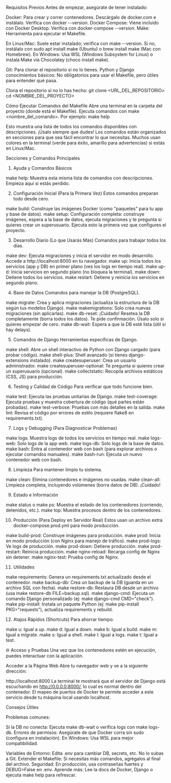 Requisitos Previos
Antes de empezar, asegúrate de tener instalado:

Docker: Para crear y correr contenedores. Descárgalo de docker.com e instálalo. Verifica con docker --version.
Docker Compose: Viene incluido con Docker Desktop. Verifica con docker-compose --version.
Make: Herramienta para ejecutar el Makefile.

En Linux/Mac: Suele estar instalado; verifica con make --version. Si no, instálalo con sudo apt install make (Ubuntu) o brew install make (Mac con Homebrew).
En Windows: Usa WSL (Windows Subsystem for Linux) o instala Make vía Chocolatey (choco install make).


Git: Para clonar el repositorio si no lo tienes.
Python y Django conocimientos básicos: No obligatorios para usar el Makefile, pero útiles para entender qué pasa.

Clona el repositorio si no lo has hecho:
    git clone <URL_DEL_REPOSITORIO>
    cd <NOMBRE_DEL_PROYECTO>

Cómo Ejecutar Comandos del Makefile
Abre una terminal en la carpeta del proyecto (donde está el Makefile). Ejecuta comandos con make <nombre_del_comando>. Por ejemplo:
    make help

Esto muestra una lista de todos los comandos disponibles con descripciones. ¡Úsalo siempre que dudes!
Los comandos están organizados en secciones para que sea fácil encontrar lo que necesitas. Muchos usan colores en la terminal (verde para éxito, amarillo para advertencias) si estás en Linux/Mac.



Secciones y Comandos Principales
1. Ayuda y Comandos Básicos

make help: Muestra esta misma lista de comandos con descripciones. Empieza aquí si estás perdido.

2. Configuración Inicial (Para la Primera Vez)
Estos comandos preparan todo desde cero.

make build: Construye las imágenes Docker (como "paquetes" para tu app y base de datos).
make setup: Configuración completa: construye imágenes, espera a la base de datos, ejecuta migraciones y te pregunta si quieres crear un superusuario. Ejecuta esto la primera vez que configures el proyecto.

3. Desarrollo Diario (Lo que Usarás Más)
Comandos para trabajar todos los días.

make dev: Ejecuta migraciones y inicia el servidor en modo desarrollo. Accede a http://localhost:8000 en tu navegador.
make up: Inicia todos los servicios (app y DB) en primer plano (ves los logs en tiempo real).
make up-d: Inicia servicios en segundo plano (no bloquea la terminal).
make down: Detiene todos los servicios.
make restart: Detiene y reinicia los servicios en segundo plano.

4. Base de Datos
Comandos para manejar la DB (PostgreSQL).

make migrate: Crea y aplica migraciones (actualiza la estructura de la DB según tus modelos Django).
make makemigrations: Solo crea nuevas migraciones (sin aplicarlas).
make db-reset: ¡Cuidado! Resetea la DB completamente (borra todos los datos). Te pide confirmación. Úsalo solo si quieres empezar de cero.
make db-wait: Espera a que la DB esté lista (útil si hay delays).

5. Comandos de Django
Herramientas específicas de Django.

make shell: Abre un shell interactivo de Python con Django cargado (para probar código).
make shell-plus: Shell avanzado (si tienes django-extensions instalado).
make createsuperuser: Crea un usuario administrador.
make createsuperuser-optional: Te pregunta si quieres crear un superusuario (opcional).
make collectstatic: Recopila archivos estáticos (CSS, JS) para producción.

6. Testing y Calidad de Código
Para verificar que todo funcione bien.

make test: Ejecuta las pruebas unitarias de Django.
make test-coverage: Ejecuta pruebas y muestra cobertura de código (qué partes están probadas).
make test-verbose: Pruebas con más detalles en la salida.
make lint: Revisa el código por errores de estilo (requiere flake8 en requirements.txt).

7. Logs y Debugging (Para Diagnosticar Problemas)

make logs: Muestra logs de todos los servicios en tiempo real.
make logs-web: Solo logs de la app web.
make logs-db: Solo logs de la base de datos.
make bash: Entra al contenedor web con bash (para explorar archivos o ejecutar comandos manuales).
make bash-run: Ejecuta un nuevo contenedor web con bash.

8. Limpieza
Para mantener limpio tu sistema.

make clean: Elimina contenedores e imágenes no usadas.
make clean-all: Limpieza completa, incluyendo volúmenes (borra datos de DB). ¡Cuidado!

9. Estado e Información

make status o make ps: Muestra el estado de los contenedores (corriendo, detenidos, etc.).
make top: Muestra procesos dentro de los contenedores.

10. Producción (Para Deploy en Servidor Real)
Estos usan un archivo extra docker-compose.prod.yml para modo producción.

make build-prod: Construye imágenes para producción.
make prod: Inicia en modo producción (con Nginx para manejo de tráfico).
make prod-logs: Ve logs de producción.
make prod-down: Detiene producción.
make prod-restart: Reinicia producción.
make nginx-reload: Recarga config de Nginx sin detener.
make nginx-test: Prueba config de Nginx.

11. Utilidades

make requirements: Genera un requirements.txt actualizado desde el contenedor.
make backup-db: Crea un backup de la DB (guarda en un archivo SQL con fecha).
make restore-db: Restaura DB desde un archivo (usa make restore-db FILE=backup.sql).
make django-cmd: Ejecuta un comando Django personalizado (ej: make django-cmd CMD="check").
make pip-install: Instala un paquete Python (ej: make pip-install PKG="requests"), actualiza requirements y rebuild.

12. Atajos Rápidos (Shortcuts)
Para ahorrar tiempo:

make u: Igual a up.
make d: Igual a down.
make b: Igual a build.
make m: Igual a migrate.
make s: Igual a shell.
make l: Igual a logs.
make t: Igual a test.


🌐 Acceso y Pruebas
Una vez que los contenedores estén en ejecución, puedes interactuar con la aplicación.

Acceder a la Página Web
Abre tu navegador web y ve a la siguiente dirección:

http://localhost:8000
La terminal te mostrará que el servidor de Django está escuchando en http://0.0.0.0:8000/, lo cual es normal dentro del contenedor. El mapeo de puertos de Docker te permite acceder a este servicio desde tu máquina local usando localhost.

Consejos Útiles

Problemas comunes:

Si la DB no conecta: Ejecuta make db-wait o verifica logs con make logs-db.
Errores de permisos: Asegúrate de que Docker corra sin sudo (configura en instalación).
En Windows: Usa WSL para mejor compatibilidad.


Variables de Entorno: Edita .env para cambiar DB, secrets, etc. No lo subas a Git.
Extender el Makefile: Si necesitas más comandos, agrégalos al final del archivo.
Seguridad: En producción, usa contraseñas fuertes y DEBUG=False en .env.
Aprende más: Lee la docs de Docker, Django o ejecuta make help para refrescar.